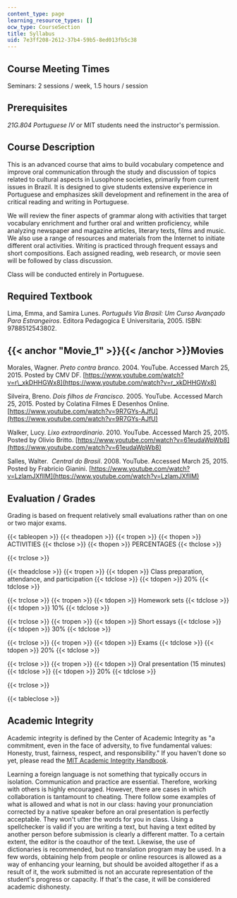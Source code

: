 ```yaml
---
content_type: page
learning_resource_types: []
ocw_type: CourseSection
title: Syllabus
uid: 7e3ff208-2612-37b4-59b5-8ed013fb5c38
---
```


Course Meeting Times
--------------------

Seminars: 2 sessions / week, 1.5 hours / session

Prerequisites
-------------

_21G.804 Portuguese IV_ or MIT students need the instructor's permission.

Course Description
------------------

This is an advanced course that aims to build vocabulary competence and improve oral communication through the study and discussion of topics related to cultural aspects in Lusophone societies, primarily from current issues in Brazil. It is designed to give students extensive experience in Portuguese and emphasizes skill development and refinement in the area of critical reading and writing in Portuguese.

We will review the finer aspects of grammar along with activities that target vocabulary enrichment and further oral and written proficiency, while analyzing newspaper and magazine articles, literary texts, films and music. We also use a range of resources and materials from the Internet to initiate different oral activities. Writing is practiced through frequent essays and short compositions. Each assigned reading, web research, or movie seen will be followed by class discussion.

Class will be conducted entirely in Portuguese.

Required Textbook
-----------------

Lima, Emma, and Samira Lunes. _Português Via Brasil: Um Curso Avançado Para Estrangeiros_. Editora Pedagogica E Universitaria, 2005. ISBN: 9788512543802.

{{< anchor "Movie_1" >}}{{< /anchor >}}Movies
---------------------------------------------

Morales, Wagner. _Preto contra branco._ 2004. YouTube. Accessed March 25, 2015. Posted by CMV DF. [https://www.youtube.com/watch?v=r\_xkDHHGWx8](https://www.youtube.com/watch?v=r_xkDHHGWx8)

Silveira, Breno. _Dois filhos de Francisco_. 2005. YouTube. Accessed March 25, 2015. Posted by Colatina Filmes E Desenhos Online. [https://www.youtube.com/watch?v=9R7GYs-AJfU](https://www.youtube.com/watch?v=9R7GYs-AJfU)

Walker, Lucy. _Lixo extraordinario_. 2010. YouTube. Accessed March 25, 2015. Posted by Olivio Britto. [https://www.youtube.com/watch?v=61eudaWpWb8](https://www.youtube.com/watch?v=61eudaWpWb8)

Salles, Walter.  _Central do Brasil_. 2008. YouTube. Accessed March 25, 2015. Posted by Frabricio Gianini. [https://www.youtube.com/watch?v=LzlamJXfllM](https://www.youtube.com/watch?v=LzlamJXfllM)

Evaluation / Grades
-------------------

Grading is based on frequent relatively small evaluations rather than on one or two major exams.

{{< tableopen >}}
{{< theadopen >}}
{{< tropen >}}
{{< thopen >}}
ACTIVITIES
{{< thclose >}}
{{< thopen >}}
PERCENTAGES
{{< thclose >}}

{{< trclose >}}

{{< theadclose >}}
{{< tropen >}}
{{< tdopen >}}
Class preparation, attendance, and participation
{{< tdclose >}}
{{< tdopen >}}
20%
{{< tdclose >}}

{{< trclose >}}
{{< tropen >}}
{{< tdopen >}}
Homework sets
{{< tdclose >}}
{{< tdopen >}}
10%
{{< tdclose >}}

{{< trclose >}}
{{< tropen >}}
{{< tdopen >}}
Short essays
{{< tdclose >}}
{{< tdopen >}}
30%
{{< tdclose >}}

{{< trclose >}}
{{< tropen >}}
{{< tdopen >}}
Exams
{{< tdclose >}}
{{< tdopen >}}
20%
{{< tdclose >}}

{{< trclose >}}
{{< tropen >}}
{{< tdopen >}}
Oral presentation (15 minutes)
{{< tdclose >}}
{{< tdopen >}}
20%
{{< tdclose >}}

{{< trclose >}}

{{< tableclose >}}

Academic Integrity
------------------

Academic integrity is defined by the Center of Academic Integrity as "a commitment, even in the face of adversity, to five fundamental values: Honesty, trust, fairness, respect, and responsibility." If you haven't done so yet, please read the [MIT Academic Integrity Handbook](http://integrity.mit.edu/).

Learning a foreign language is not something that typically occurs in isolation. Communication and practice are essential. Therefore, working with others is highly encouraged. However, there are cases in which collaboration is tantamount to cheating. There follow some examples of what is allowed and what is not in our class: having your pronunciation corrected by a native speaker before an oral presentation is perfectly acceptable. They won't utter the words for you in class. Using a spellchecker is valid if you are writing a text, but having a text edited by another person before submission is clearly a different matter. To a certain extent, the editor is the coauthor of the text. Likewise, the use of dictionaries is recommended, but no translation program may be used. In a few words, obtaining help from people or online resources is allowed as a way of enhancing your learning, but should be avoided altogether if as a result of it, the work submitted is not an accurate representation of the student's progress or capacity. If that's the case, it will be considered academic dishonesty.